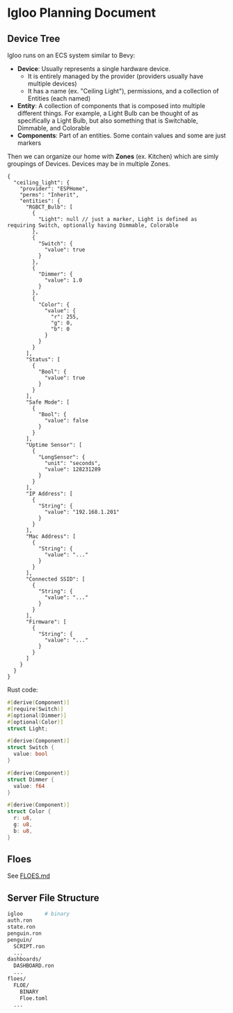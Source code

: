 # Igloo Planning Document

## Device Tree

Igloo runs on an ECS system similar to Bevy:
 - **Device**: Usually represents a single hardware device.
   - It is entirely managed by the provider (providers usually have multiple devices)
   - It has a name (ex. "Ceiling Light"), permissions, and a collection of Entities (each named)
 - **Entity**: A collection of components that is composed into multiple different things. For example, a Light Bulb can be thought of as specifically a Light Bulb, but also something that is Switchable, Dimmable, and Colorable
 - **Components**: Part of an entities. Some contain values and some are just markers

Then we can organize our home with **Zones** (ex. Kitchen) which are simly groupings of Devices.
Devices may be in multiple Zones.

```json5
{
  "ceiling_light": {
    "provider": "ESPHome",
    "perms": "Inherit",
    "entities": {
      "RGBCT_Bulb": [
        {
          "Light": null // just a marker, Light is defined as requiring Switch, optionally having Dimmable, Colorable
        },
        {
          "Switch": {
            "value": true
          }
        },
        {
          "Dimmer": {
            "value": 1.0
          }
        },
        {
          "Color": {
            "value": {
              "r": 255,
              "g": 0,
              "b": 0
            }
          }
        }
      ],
      "Status": [
        {
          "Bool": {
            "value": true
          }
        }
      ],
      "Safe Mode": [
        {
          "Bool": {
            "value": false
          }
        }
      ],
      "Uptime Sensor": [
        {
          "LongSensor": {
            "unit": "seconds",
            "value": 128231289
          }
        }
      ],
      "IP Address": [
        {
          "String": {
            "value": "192.168.1.201"
          }
        }
      ],
      "Mac Address": [
        {
          "String": {
            "value": "..."
          }
        }
      ],
      "Connected SSID": [
        {
          "String": {
            "value": "..."
          }
        }
      ],
      "Firmware": [
        {
          "String": {
            "value": "..."
          }
        }
      ]
    }
  }
}
```

Rust code:
```rust
#[derive(Component)]
#[require(Switch)]
#[optional(Dimmer)]
#[optional(Color)]
struct Light;

#[derive(Component)]
struct Switch {
  value: bool
}

#[derive(Component)]
struct Dimmer {
  value: f64
}

#[derive(Component)]
struct Color {
  r: u8,
  g: u8,
  b: u8,
}
```
  
## Floes

See [FLOES.md](FLOES.md)




## Server File Structure
```bash
igloo       # binary
auth.ron
state.ron
penguin.ron
penguin/
  SCRIPT.ron
  ...
dashboards/
  DASHBOARD.ron
  ...
floes/
  FLOE/
    BINARY
    Floe.toml
  ...
```


